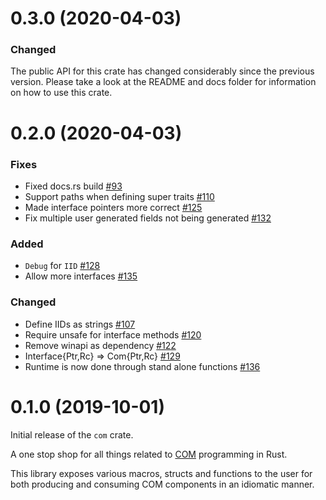 # 0.3.0 (2020-04-03)

### Changed

The public API for this crate has changed considerably since the previous version. Please take a look at the README and docs folder for information on how to use this crate.

# 0.2.0 (2020-04-03)

### Fixes

- Fixed docs.rs build [#93](https://github.com/microsoft/com-rs/pull/93)
- Support paths when defining super traits [#110](https://github.com/microsoft/com-rs/pull/110)
- Made interface pointers more correct [#125](https://github.com/microsoft/com-rs/pull/125)
- Fix multiple user generated fields not being generated [#132](https://github.com/microsoft/com-rs/pull/132)

### Added

- `Debug` for `IID` [#128](https://github.com/microsoft/com-rs/pull/128)
- Allow more interfaces [#135](https://github.com/microsoft/com-rs/pull/135)

### Changed

- Define IIDs as strings [#107](https://github.com/microsoft/com-rs/pull/107)
- Require unsafe for interface methods [#120](https://github.com/microsoft/com-rs/pull/120)
- Remove winapi as dependency [#122](https://github.com/microsoft/com-rs/pull/122)
- Interface{Ptr,Rc} => Com{Ptr,Rc} [#129](https://github.com/microsoft/com-rs/pull/129)
- Runtime is now done through stand alone functions [#136](https://github.com/microsoft/com-rs/pull/136)


# 0.1.0 (2019-10-01)

Initial release of the `com` crate. 

A one stop shop for all things related to [COM](https://docs.microsoft.com/en-us/windows/win32/com/component-object-model--com--portal) programming in Rust.

This library exposes various macros, structs and functions to the user for both producing and consuming COM components in an idiomatic manner.
